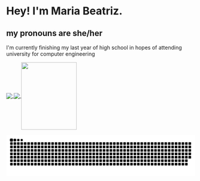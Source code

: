 <h1> Hey! I'm Maria Beatriz. </h1>
 <h2> my pronouns are she/her </h2>
 <p> I'm currently finishing my last year of high school in hopes of attending university for computer engineering </br>
<div>
  <a href="https://github.com/mariabeatrizmoreira">
  <img height="180em"   align="center" src="https://github-readme-stats.vercel.app/api?username=mariabeatrizmoreira&show_icons=true&theme=jolly&include_all_commits=true&count_private=true"/>
  <img height="180em"  align="center" src="https://github-readme-stats.vercel.app/api/top-langs/?username=mariabeatrizmoreira&&layout=compact&hide=shell&theme=jolly"/>

  <img align="center" width="148" height="180" src="https://media.giphy.com/media/jd0pCZmSnK1bi/giphy.gif">
</div>
 

  
  
  ![Snake animation](https://github.com/mariabeatrizmoreira/mariabeatrizmoreira/blob/output/github-contribution-grid-snake.svg)
 
